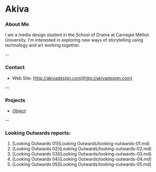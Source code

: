 # Akiva

### About Me

I am a media design student in the School of Drama at Carnegie Mellon University. I'm interested in exploring new ways of storytelling using technology and art working together.

--
### Contact

* Web Site: [http://akivadesign.com](http://akivadesign.com)

-- 
### Projects

* [Object](https://github.com/golanlevin/ExperimentalCapture/blob/master/students/akiva/Project1/Project1.md)

--
### Looking Outwards reports:

1. [Looking Outwards 01](Looking Outwards/looking-outwards-01.md)
2. [Looking Outwards 02](Looking Outwards/looking-outwards-02.md)
3. [Looking Outwards 03](Looking Outwards/looking-outwards-03.md)
4. [Looking Outwards 04](Looking Outwards/looking-outwards-04.md)
5. [Looking Outwards 05](Looking Outwards/looking-outwards-05.md)
